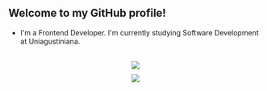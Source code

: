 ## Welcome to my GitHub profile!

- I'm a Frontend Developer. I'm currently studying Software Development at Uniagustiniana.

<div align="center"><br />
  <a href="https://github.com/DavidAlmonacid" target="_blank">
    <img src="https://github-readme-stats.vercel.app/api?username=DavidAlmonacid&hide=issues,contribs&custom_title=My+Stats&count_private=true&show_icons=true&theme=moltack" /><br />
    <img src="https://github-readme-stats.vercel.app/api/top-langs/?username=DavidAlmonacid&layout=compact&custom_title=My+Languages&langs_count=10&hide=java&theme=moltack" style="margin-top:10px"/>
  </a>
</div>

<!-- # -->

<!-- Example
<div> 
  <a href="https://www.youtube.com/channel/UC_-uuuZbY0AAt9CViNzvc-Q" target="_blank"><img src="https://img.shields.io/badge/YouTube-FF0000?style=for-the-badge&logo=youtube&logoColor=white" target="_blank"></a>
  <a href="https://instagram.com/rafaballerini" target="_blank"><img src="https://img.shields.io/badge/-Instagram-%23E4405F?style=for-the-badge&logo=instagram&logoColor=white" target="_blank"></a>
 	<a href="https://www.twitch.tv/rafaballerinii" target="_blank"><img src="https://img.shields.io/badge/Twitch-9146FF?style=for-the-badge&logo=twitch&logoColor=white" target="_blank"></a>
 <a href="https://discord.gg/wagxzStdcR" target="_blank"><img src="https://img.shields.io/badge/Discord-7289DA?style=for-the-badge&logo=discord&logoColor=white" target="_blank"></a> 
  <a href = "mailto:contatorafaballerini@gmail.com"><img src="https://img.shields.io/badge/-Gmail-%23333?style=for-the-badge&logo=gmail&logoColor=white" target="_blank"></a>
  <a href="https://www.linkedin.com/in/rafaella-ballerini-45875016a" target="_blank"><img src="https://img.shields.io/badge/-LinkedIn-%230077B5?style=for-the-badge&logo=linkedin&logoColor=white" target="_blank"></a> 
 
  ![Snake animation](https://github.com/rafaballerini/rafaballerini/blob/output/github-contribution-grid-snake.svg)
 
</div> -->

<!--
- https://github.com/anuraghazra/github-readme-stats
- https://github.com/rafaballerini/rafaballerini
- 🔭 I’m currently working on ...
- 🌱 I’m currently learning ...
- 👯 I’m looking to collaborate on ...
- 📫 How to reach me: ...
-->
